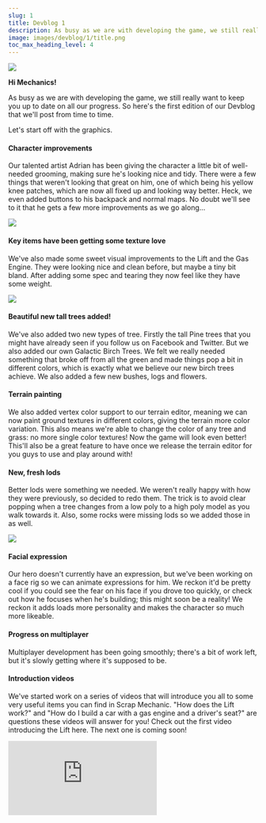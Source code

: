 ```yaml
---
slug: 1
title: Devblog 1
description: As busy as we are with developing the game, we still really want to keep you up to date on all our progress. So here's the first edition of our Devblog that we'll post from time to time.
image: images/devblog/1/title.png
toc_max_heading_level: 4
---
```


<head>
    <meta name="twitter:card" content="summary_large_image" />
</head>

![](/images/devblog/1/title.png)

**Hi Mechanics!**

As busy as we are with developing the game, we still really want to keep you up to date on all our progress. So here's the first edition of our Devblog that we'll post from time to time. 
<!--truncate-->
Let's start off with the graphics.

#### Character improvements

Our talented artist Adrian has been giving the character a little bit of well-needed grooming, making sure he's looking nice and tidy. 
There were a few things that weren't looking that great on him, one of which being his yellow knee patches, which are now all fixed up and looking way better. 
Heck, we even added buttons to his backpack and normal maps. 
No doubt we'll see to it that he gets a few more improvements as we go along...

![](/images/devblog/1/2.png)

#### Key items have been getting some texture love

We've also made some sweet visual improvements to the Lift and the Gas Engine. 
They were looking nice and clean before, but maybe a tiny bit bland. 
After adding some spec and tearing they now feel like they have some weight.

![](/images/devblog/1/3.png)

#### Beautiful new tall trees added!

We've also added
two new types of tree. Firstly the tall Pine trees that you
might have already seen if you follow us on Facebook and
Twitter. But we also added our own Galactic Birch Trees. We
felt we really needed something that broke off from all the
green and made things pop a bit in different colors, which is
exactly what we believe our new birch trees achieve. We also
added a few new bushes, logs and flowers.

#### Terrain painting

We also added vertex color
support to our terrain editor, meaning we can now paint ground
textures in different colors, giving the terrain more color
variation. This also means we're able to change the color of
any tree and grass: no more single color textures! Now the
game will look even better! This'll also be a great feature to
have once we release the terrain editor for you guys to use
and play around with!

#### New, fresh lods

Better lods were something we
needed. We weren't really happy with how they were previously,
so decided to redo them. The trick is to avoid clear popping
when a tree changes from a low poly to a high poly model as
you walk towards it. Also, some rocks were missing lods so we
added those in as well.

![](/images/devblog/1/4.png)

#### Facial expression

Our hero doesn't currently have an expression, but we've been working on a face rig so we can animate expressions for him. 
We reckon it'd be pretty cool if you could see the fear on his face if you drove too quickly, or check out how he focuses when he's building; this might soon be a reality! 
We reckon it adds loads more personality and makes the character so much more likeable.

#### Progress on multiplayer

Multiplayer development has been going smoothly; there's a bit of work left, but it's slowly getting where it's supposed to be.

#### Introduction videos

We've started work on a series of videos that will introduce you all to some very useful items you can find in Scrap Mechanic. 
"How does the Lift work?" and "How do I build a car with a gas engine and a driver's seat?" are questions these videos will answer for you!
Check out the first video introducing the Lift here. 
The next one is coming soon!

<iframe 
    title="How does the Lift work?" 
    src="https://www.youtube.com/embed/OifCVmm5Yi4" 
    frameBorder="0" 
    allow="accelerometer; autoplay; clipboard-write; encrypted-media; gyroscope; picture-in-picture" 
    allowFullscreen
    style={{ aspectRatio: '16/9', width: '100%'}} 
/>

#### Secret

We're also working on something secret.
We can't wait to reveal it!

If you have any requests or
suggestions, feel free to contact us via Facebook or Twitter
We love hearing from all you future Mechanics!